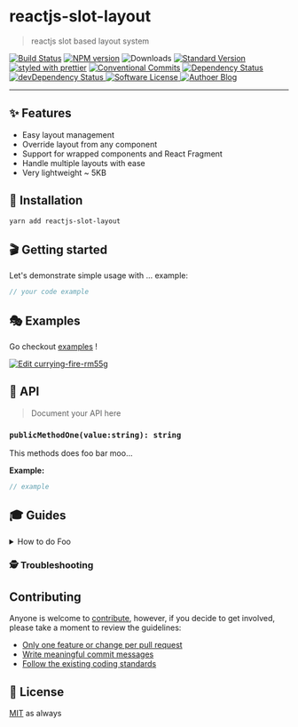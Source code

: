 # reactjs-slot-layout

> reactjs slot based layout system

[![Build Status](https://travis-ci.org/patrtorg/perspiciatis-quod-mollitia.svg?branch=master)](https://travis-ci.org/patrtorg/perspiciatis-quod-mollitia)
[![NPM version](https://img.shields.io/npm/v/reactjs-slot-layout.svg)](https://www.npmjs.com/package/reactjs-slot-layout)
![Downloads](https://img.shields.io/npm/dm/reactjs-slot-layout.svg)
[![Standard Version](https://img.shields.io/badge/release-standard%20version-brightgreen.svg)](https://github.com/conventional-changelog/standard-version)
[![styled with prettier](https://img.shields.io/badge/styled_with-prettier-ff69b4.svg)](https://github.com/prettier/prettier)
[![Conventional Commits](https://img.shields.io/badge/Conventional%20Commits-1.0.0-yellow.svg)](https://conventionalcommits.org)
<a href="https://david-dm.org/meabed/reactjs-layout-slot">
<img src="https://david-dm.org/meabed/reactjs-layout-slot.svg" alt="Dependency Status" />
</a>
<a href="https://david-dm.org/meabed/reactjs-layout-slot?type=dev">
<img src="https://david-dm.org/meabed/reactjs-layout-slot/dev-status.svg" alt="devDependency Status" />
</a>
<a href="LICENSE.md">
<img src="https://img.shields.io/badge/license-MIT-brightgreen.svg?style=flat-square" alt="Software License">
</a>
<a href="https://meabed.com">
<img src="https://img.shields.io/badge/Author-blog-green.svg?style=flat-square" alt="Authoer Blog">
</a>

---

## ✨ Features

- Easy layout management
- Override layout from any component
- Support for wrapped components and React Fragment
- Handle multiple layouts with ease
- Very lightweight ~ 5KB

## 🔧 Installation

```sh
yarn add reactjs-slot-layout
```

## 🎬 Getting started

Let's demonstrate simple usage with ... example:

```ts
// your code example
```

## 🎭 Examples

Go checkout [examples](./examples) !

[![Edit currying-fire-rm55g](https://codesandbox.io/static/img/play-codesandbox.svg)](https://codesandbox.io/s/currying-fire-rm55g?fontsize=14&view=preview)

## 📜 API

> Document your API here

### `publicMethodOne(value:string): string`

This methods does foo bar moo...

**Example:**

```ts
// example
```

## 🎓 Guides

<details>
<summary>How to do Foo</summary>
Today we're gonna build Foo....
</details>

### 🕵️ Troubleshooting

## Contributing

Anyone is welcome to [contribute](CONTRIBUTING.md), however, if you decide to get involved, please take a moment to review the guidelines:

- [Only one feature or change per pull request](CONTRIBUTING.md#only-one-feature-or-change-per-pull-request)
- [Write meaningful commit messages](CONTRIBUTING.md#write-meaningful-commit-messages)
- [Follow the existing coding standards](CONTRIBUTING.md#follow-the-existing-coding-standards)

## 🥂 License

[MIT](./LICENSE.md) as always
